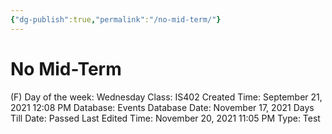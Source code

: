 ```yaml
---
{"dg-publish":true,"permalink":"/no-mid-term/"}
---
```


# No Mid-Term

(F) Day of the week: Wednesday
Class: IS402
Created Time: September 21, 2021 12:08 PM
Database: Events Database
Date: November 17, 2021
Days Till Date: Passed
Last Edited Time: November 20, 2021 11:05 PM
Type: Test